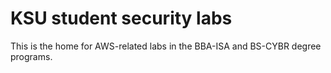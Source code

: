 # KSU student security labs

This is the home for AWS-related labs in the BBA-ISA and BS-CYBR degree programs.
